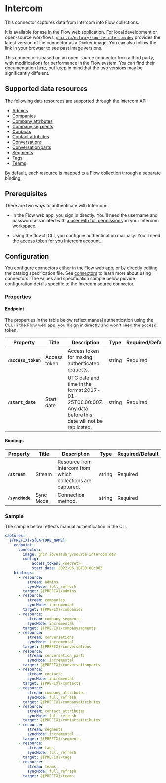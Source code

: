 # Intercom

This connector captures data from Intercom into Flow collections.

It is available for use in the Flow web application. For local development or open-source workflows, [`ghcr.io/estuary/source-intercom:dev`](https://ghcr.io/estuary/source-intercom:dev) provides the latest version of the connector as a Docker image. You can also follow the link in your browser to see past image versions.

This connector is based on an open-source connector from a third party, with modifications for performance in the Flow system.
You can find their documentation [here](https://docs.airbyte.com/integrations/sources/intercom/),
but keep in mind that the two versions may be significantly different.

## Supported data resources

The following data resources are supported through the Intercom API:

* [Admins](https://developers.intercom.com/intercom-api-reference/reference/list-admins)
* [Companies](https://developers.intercom.com/intercom-api-reference/reference/list-companies)
* [Company attributes](https://developers.intercom.com/intercom-api-reference/reference/list-data-attributes)
* [Company segments](https://developers.intercom.com/intercom-api-reference/reference/list-attached-segments-1)
* [Contacts](https://developers.intercom.com/intercom-api-reference/reference/list-contacts)
* [Contact attributes](https://developers.intercom.com/intercom-api-reference/reference/list-data-attributes)
* [Conversations](https://developers.intercom.com/intercom-api-reference/reference/list-conversations)
* [Conversation parts](https://developers.intercom.com/intercom-api-reference/reference/retrieve-a-conversation)
* [Segments](https://developers.intercom.com/intercom-api-reference/reference/list-segments)
* [Tags](https://developers.intercom.com/intercom-api-reference/reference/list-tags-for-an-app)
* [Teams](https://developers.intercom.com/intercom-api-reference/reference/list-teams)

By default, each resource is mapped to a Flow collection through a separate binding.

## Prerequisites

There are two ways to authenticate with Intercom:

* In the Flow web app, you sign in directly. You'll need the username and password associated with [a user with full permissions](https://www.intercom.com/help/en/articles/280-how-do-i-add-remove-or-delete-a-teammate) on your Intercom workspace.

* Using the flowctl CLI, you configure authentication manually. You'll need the [access token](https://developers.intercom.com/building-apps/docs/authentication-types#section-how-to-get-your-access-token) for you Intercom account.

## Configuration

You configure connectors either in the Flow web app, or by directly editing the catalog specification file.
See [connectors](../../../concepts/connectors.md#using-connectors) to learn more about using connectors. The values and specification sample below provide configuration details specific to the Intercom source connector.

### Properties

#### Endpoint

The properties in the table below reflect manual authentication using the CLI. In the Flow web app,
you'll sign in directly and won't need the access token.

| Property | Title | Description | Type | Required/Default |
|---|---|---|---|---|
| **`/access_token`** | Access token | Access token for making authenticated requests. | string | Required |
| **`/start_date`** | Start date | UTC date and time in the format 2017-01-25T00:00:00Z. Any data before this date will not be replicated. | string | Required |

#### Bindings

| Property | Title | Description | Type | Required/Default |
|---|---|---|---|---|
| **`/stream`** | Stream | Resource from Intercom from which collections are captured. | string | Required |
| **`/syncMode`** | Sync Mode | Connection method. | string | Required |


### Sample

The sample below reflects manual authentication in the CLI.

```yaml
captures:
  ${PREFIX}/${CAPTURE_NAME}:
    endpoint:
      connector:
        image: ghcr.io/estuary/source-intercom:dev
        config:
            access_token: <secret>
            start_date: 2022-06-18T00:00:00Z
    bindings:
      - resource:
          stream: admins
          syncMode: full_refresh
        target: ${PREFIX}/admins
      - resource:
          stream: companies
          syncMode: incremental
        target: ${PREFIX}/companies
      - resource:
          stream: company_segments
          syncMode: incremental
        target: ${PREFIX}/companysegments
      - resource:
          stream: conversations
          syncMode: incremental
        target: ${PREFIX}/conversations
      - resource:
          stream: conversation_parts
          syncMode: incremental
        target: ${PREFIX}/conversationparts
      - resource:
          stream: contacts
          syncMode: incremental
        target: ${PREFIX}/contacts
      - resource:
          stream: company_attributes
          syncMode: full_refresh
        target: ${PREFIX}/companyattributes
      - resource:
          stream: contact_attributes
          syncMode: full_refresh
        target: ${PREFIX}/contactattributes
      - resource:
          stream: segments
          syncMode: incremental
        target: ${PREFIX}/segments
      - resource:
          stream: tags
          syncMode: full_refresh
        target: ${PREFIX}/tags
      - resource:
          stream: teams
          syncMode: full_refresh
        target: ${PREFIX}/teams
```